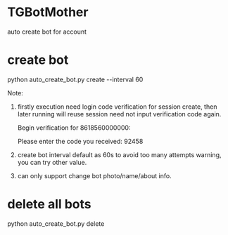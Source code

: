 # TGBotMother
auto create bot for account

# create bot
python auto_create_bot.py create --interval 60

Note:
1) firstly execution need login code verification for session create, then later running will reuse session need not input verification code again.
   
   Begin verification for 8618560000000:
   
   Please enter the code you received: 92458

3) create bot interval default as 60s to avoid too many attempts warning, you can try other value.

4) can only support change bot photo/name/about info.

# delete all bots
python auto_create_bot.py delete
